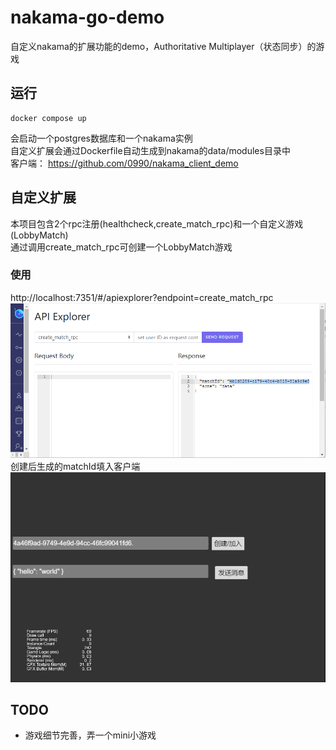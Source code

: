 # nakama-go-demo
自定义nakama的扩展功能的demo，Authoritative Multiplayer（状态同步）的游戏

## 运行
```
docker compose up
```
会启动一个postgres数据库和一个nakama实例<br>
自定义扩展会通过Dockerfile自动生成到nakama的data/modules目录中<br>
客户端： https://github.com/0990/nakama_client_demo

## 自定义扩展
本项目包含2个rpc注册(healthcheck,create_match_rpc)和一个自定义游戏(LobbyMatch)<br>
通过调用create_match_rpc可创建一个LobbyMatch游戏

### 使用
http://localhost:7351/#/apiexplorer?endpoint=create_match_rpc
![create_match_rpc](doc/create_match_rpc.png)
创建后生成的matchId填入客户端
![match](doc/match.png)

## TODO 
* 游戏细节完善，弄一个mini小游戏



